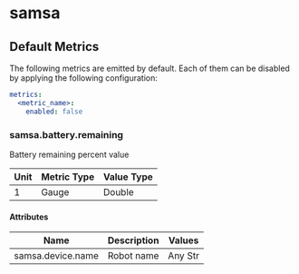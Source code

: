 [comment]: <> (Code generated by mdatagen. DO NOT EDIT.)

# samsa

## Default Metrics

The following metrics are emitted by default. Each of them can be disabled by applying the following configuration:

```yaml
metrics:
  <metric_name>:
    enabled: false
```

### samsa.battery.remaining

Battery remaining percent value

| Unit | Metric Type | Value Type |
| ---- | ----------- | ---------- |
| 1 | Gauge | Double |

#### Attributes

| Name | Description | Values |
| ---- | ----------- | ------ |
| samsa.device.name | Robot name | Any Str |
